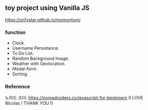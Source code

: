 ## toy project using Vanilla JS

https://on1ystar.github.io/momontom/

### function
- Clock.
- Username Persistance.
- To Do List.
- Random Background Image.
- Weather with Geolocation.
- Modal-form.
- Sorting.

### Reference
노마드 코더: https://nomadcoders.co/javascript-for-beginners
(I LOVE Nicolas ! THANK YOU !)
